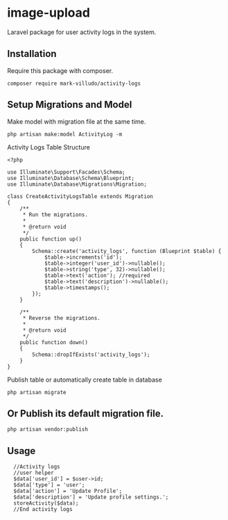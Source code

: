 # image-upload
Laravel package for user activity logs in the system.

## Installation

Require this package with composer.

```shell
composer require mark-villudo/activity-logs
```

## Setup Migrations and Model

Make model with migration file at the same time.

```
php artisan make:model ActivityLog -m
```

Activity Logs Table Structure

```
<?php

use Illuminate\Support\Facades\Schema;
use Illuminate\Database\Schema\Blueprint;
use Illuminate\Database\Migrations\Migration;

class CreateActivityLogsTable extends Migration
{
    /**
     * Run the migrations.
     *
     * @return void
     */
    public function up()
    {
        Schema::create('activity_logs', function (Blueprint $table) {
            $table->increments('id');
            $table->integer('user_id')->nullable();
            $table->string('type', 32)->nullable();
            $table->text('action'); //required
            $table->text('description')->nullable();
            $table->timestamps();
        });
    }

    /**
     * Reverse the migrations.
     *
     * @return void
     */
    public function down()
    {
        Schema::dropIfExists('activity_logs');
    }
}

```
Publish table or automatically create table in database

```
php artisan migrate
```
## Or Publish its default migration file.

```
php artisan vendor:publish 
```

## Usage
```
  //Activity logs
  //user helper
  $data['user_id'] = $user->id;
  $data['type'] = 'user';
  $data['action'] = 'Update Profile';
  $data['description'] = 'Update profile settings.';
  storeActivity($data);
  //End activity logs
```


